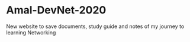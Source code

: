 # Amal-DevNet-2020
New website to save documents, study guide and notes of my journey to learning Networking
